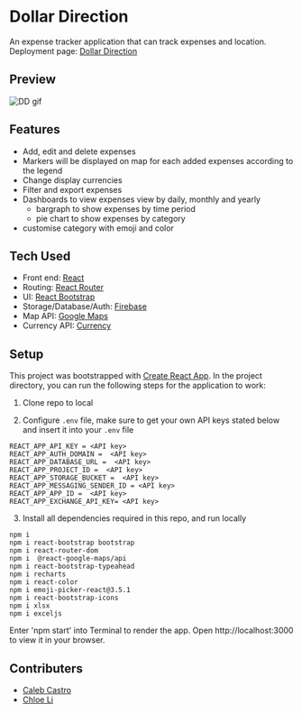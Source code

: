 # Dollar Direction

An expense tracker application that can track expenses and location. <br>
Deployment page: [Dollar Direction](https://project2-bootcamp.vercel.app/)

## Preview

![DD gif](./src/Reference/DollarDirection.gif)

## Features

- Add, edit and delete expenses
- Markers will be displayed on map for each added expenses according to the legend
- Change display currencies
- Filter and export expenses
- Dashboards to view expenses view by daily, monthly and yearly
  - bargraph to show expenses by time period
  - pie chart to show expenses by category
- customise category with emoji and color

## Tech Used

- Front end: [React](https://react.dev/)
- Routing: [React Router](https://reactrouter.com/en/main)
- UI: [React Bootstrap](https://react-bootstrap.github.io/)
- Storage/Database/Auth: [Firebase](https://firebase.google.com/)
- Map API: [Google Maps](https://developers.google.com/maps)
- Currency API: [Currency](https://secure.mas.gov.sg/api/APIDESCPAGE.ASPX?RESOURCE_ID=2f0d9ccd-4190-41fd-a53d-2a319934ca6c)

## Setup

This project was bootstrapped with [Create React App](https://github.com/facebook/create-react-app). In the project directory, you can run the following steps for the application to work:

1. Clone repo to local

2. Configure `.env` file, make sure to get your own API keys stated below and insert it into your `.env` file

```
REACT_APP_API_KEY = <API key>
REACT_APP_AUTH_DOMAIN =  <API key>
REACT_APP_DATABASE_URL =  <API key>
REACT_APP_PROJECT_ID =  <API key>
REACT_APP_STORAGE_BUCKET =  <API key>
REACT_APP_MESSAGING_SENDER_ID = <API key>
REACT_APP_APP_ID =  <API key>
REACT_APP_EXCHANGE_API_KEY= <API key>
```

3. Install all dependencies required in this repo, and run locally

```
npm i
npm i react-bootstrap bootstrap
npm i react-router-dom
npm i  @react-google-maps/api
npm i react-bootstrap-typeahead
npm i recharts
npm i react-color
npm i emoji-picker-react@3.5.1
npm i react-bootstrap-icons
npm i xlsx
npm i exceljs
```

Enter 'npm start' into Terminal to render the app.
Open http://localhost:3000 to view it in your browser.

## Contributers

- [Caleb Castro](https://github.com/calebcianc)
- [Chloe Li](https://github.com/khloeli)
